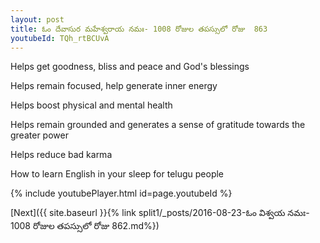 ```yaml
---
layout: post
title: ఓం దేవాసుర మహేశ్వరాయ నమః- 1008 రోజుల తపస్సులో రోజు  863
youtubeId: TQh_rtBCUvA
---
```

 
 
Helps get goodness, bliss and peace and God's blessings
 
Helps remain focused, help generate inner energy 
 
Helps boost physical and mental health 
 
Helps remain grounded and generates a sense of gratitude towards the greater power 
 
Helps reduce bad karma
 
How to learn English in your sleep for telugu people
 
 
 
 


{% include youtubePlayer.html id=page.youtubeId %}
 
[Next]({{ site.baseurl }}{% link split1/_posts/2016-08-23-ఓం విశ్వయ నమః- 1008 రోజుల తపస్సులో రోజు  862.md%})
 
